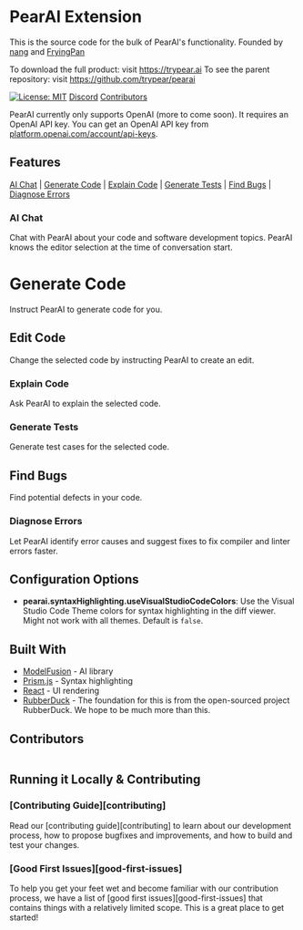 # PearAI Extension

This is the source code for the bulk of PearAI's functionality. Founded by [nang](https://youtube.com/nang88) and [FryingPan](https://youtube.com/@FryingPan)

To download the full product: visit https://trypear.ai
To see the parent repository: visit https://github.com/trypear/pearai

<!-- prettier-ignore-start -->
[![License: MIT](https://img.shields.io/badge/License-MIT-yellow.svg)](https://opensource.org/licenses/MIT)
[Discord](https://discord.gg/dYEy3pma)
[Contributors](#contributors)
<!-- prettier-ignore-end -->

PearAI currently only supports OpenAI (more to come soon). It requires an OpenAI API key. You can get an OpenAI API key from [platform.openai.com/account/api-keys](https://platform.openai.com/account/api-keys).

## Features

[AI Chat](#ai-chat) | [Generate Code](#generate-code) | [Explain Code](#explain-code) | [Generate Tests](#generate-tests) | [Find Bugs](#find-bugs) | [Diagnose Errors](#diagnose-errors)

### AI Chat

Chat with PearAI about your code and software development topics. PearAI knows the editor selection at the time of conversation start.

# Generate Code

Instruct PearAI to generate code for you.

## Edit Code

Change the selected code by instructing PearAI to create an edit.

### Explain Code

Ask PearAI to explain the selected code.

### Generate Tests

Generate test cases for the selected code.

## Find Bugs

Find potential defects in your code.

### Diagnose Errors

Let PearAI identify error causes and suggest fixes to fix compiler and linter errors faster.

## Configuration Options

- **pearai.syntaxHighlighting.useVisualStudioCodeColors**: Use the Visual Studio Code Theme colors for syntax highlighting in the diff viewer. Might not work with all themes. Default is `false`.

## Built With

- [ModelFusion](https://modelfusion/dev) - AI library
- [Prism.js](https://prismjs.com/) - Syntax highlighting
- [React](https://reactjs.org/) - UI rendering
- [RubberDuck](https://github.com/rubberduck-ai/rubberduck-vscode) - The foundation for this is from the open-sourced project RubberDuck. We hope to be much more than this.

## Contributors

<!-- ALL-CONTRIBUTORS-LIST:START - Do not remove or modify this section -->
<!-- prettier-ignore-start -->
<!-- markdownlint-disable -->
<table>
  <tbody>
  </tbody>
</table>

<!-- markdownlint-restore -->
<!-- prettier-ignore-end -->

<!-- ALL-CONTRIBUTORS-LIST:END -->

## Running it Locally & Contributing

### [Contributing Guide][contributing]

Read our [contributing guide][contributing] to learn about our development process, how to propose bugfixes and improvements, and how to build and test your changes.

### [Good First Issues][good-first-issues]

To help you get your feet wet and become familiar with our contribution process, we have a list of [good first issues][good-first-issues] that contains things with a relatively limited scope. This is a great place to get started!
